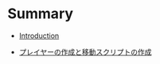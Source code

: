 # Summary

* [Introduction](README.md)

* [プレイヤーの作成と移動スクリプトの作成](./page1.md)

<!-- * [新規シーンの作成](./page2.md) -->